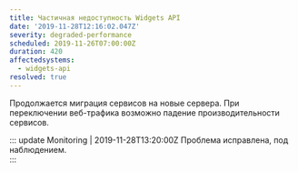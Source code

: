 ```yaml
---
title: Частичная недоступность Widgets API
date: '2019-11-28T12:16:02.047Z'
severity: degraded-performance
scheduled: 2019-11-26T07:00:00Z
duration: 420
affectedsystems:
  - widgets-api
resolved: true
---
```

Продолжается миграция сервисов на новые сервера. При переключении веб-трафика возможно падение производительности сервисов. 

::: update Monitoring | 2019-11-28T13:20:00Z
Проблема исправлена, под наблюдением.  
:::

<!--- language code: ru -->
